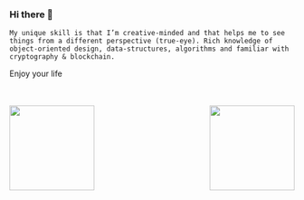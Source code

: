 ### Hi there 👋

`
My unique skill is that I’m creative-minded and that helps me to see things from a different perspective (true-eye).
Rich knowledge of object-oriented design, data-structures, algorithms and familiar with cryptography & blockchain.
`

Enjoy your life

<!--
**true-eye/true-eye** is a ✨ _special_ ✨ repository because its `README.md` (this file) appears on your GitHub profile.

Here are some ideas to get you started:

- 🔭 I’m currently working on ...
- 🌱 I’m currently learning ...
- 👯 I’m looking to collaborate on ...
- 🤔 I’m looking for help with ...
- 💬 Ask me about ...
- 📫 How to reach me: ...
- 😄 Pronouns: ...
- ⚡ Fun fact: ...
-->

<br/><br/>
<img align="left" height="150px" src="https://github-readme-stats.vercel.app/api?username=true-eye&show_icons=true&theme=monokai&count_private=true">
<img align="right" height="150px" src="https://github-readme-stats.vercel.app/api/top-langs/?username=true-eye&layout=compact&theme=monokai&count_private=true">
